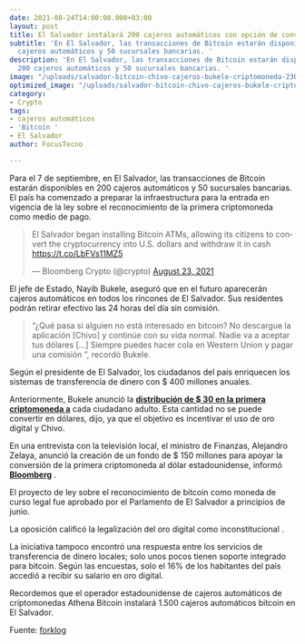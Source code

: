 ```yaml
---
date: 2021-08-24T14:00:00.000+03:00
layout: post
title: El Salvador instalará 200 cajeros automáticos con opción de conversión de bitcoin
subtitle: 'En El Salvador, las transacciones de Bitcoin estarán disponibles en 200
  cajeros automáticos y 50 sucursales bancarias. '
description: 'En El Salvador, las transacciones de Bitcoin estarán disponibles en
  200 cajeros automáticos y 50 sucursales bancarias. '
image: "/uploads/salvador-bitcoin-chivo-cajeros-bukele-criptomoneda-230821-1_khrxyj.jpg"
optimized_image: "/uploads/salvador-bitcoin-chivo-cajeros-bukele-criptomoneda-230821-1_khrxyj-1.jpg"
category:
- Crypto
tags:
- cajeros automáticos
- 'Bitcoin '
- El Salvador
author: FocusTecno

---
```

Para el 7 de septiembre, en El Salvador, las transacciones de Bitcoin estarán disponibles en 200 cajeros automáticos y 50 sucursales bancarias. El país ha comenzado a preparar la infraestructura para la entrada en vigencia de la ley sobre el reconocimiento de la primera criptomoneda como medio de pago.

<blockquote class="twitter-tweet"><p lang="en" dir="ltr">El Salvador began installing Bitcoin ATMs, allowing its citizens to convert the cryptocurrency into U.S. dollars and withdraw it in cash <a href="https://t.co/LbFVs11MZ5">https://t.co/LbFVs11MZ5</a></p>— Bloomberg Crypto (@crypto) <a href="https://twitter.com/crypto/status/1429879866149810179?ref_src=twsrc%5Etfw">August 23, 2021</a></blockquote> <script async src="https://platform.twitter.com/widgets.js" charset="utf-8"></script>

El jefe de Estado, Nayib Bukele, aseguró que en el futuro aparecerán cajeros automáticos en todos los rincones de El Salvador. Sus residentes podrán retirar efectivo las 24 horas del día sin comisión.

> “¿Qué pasa si alguien no está interesado en bitcoin? No descargue la aplicación \[Chivo\] y continúe con su vida normal. Nadie va a aceptar tus dólares \[...\] Siempre puedes hacer cola en Western Union y pagar una comisión ”, recordó Bukele.

Según el presidente de El Salvador, los ciudadanos del país enriquecen los sistemas de transferencia de dinero con $ 400 millones anuales.

Anteriormente, Bukele anunció la [**distribución de $ 30 en la primera criptomoneda a**](https://forklog.com/vlasti-salvadora-razdadut-zhitelyam-po-30-v-bitkoine/) cada ciudadano adulto. Esta cantidad no se puede convertir en dólares, dijo, ya que el objetivo es incentivar el uso de oro digital y Chivo.

En una entrevista con la televisión local, el ministro de Finanzas, Alejandro Zelaya, anunció la creación de un fondo de $ 150 millones para apoyar la conversión de la primera criptomoneda al dólar estadounidense, informó [**Bloomberg**](https://www.bloomberg.com/news/articles/2021-08-23/el-salvador-readies-bitcoin-rollout-with-200-atms-for-conversion) .

El proyecto de ley sobre el reconocimiento de bitcoin como moneda de curso legal fue aprobado por el Parlamento de El Salvador a principios de junio.

La oposición calificó la legalización del oro digital como inconstitucional .

La iniciativa tampoco encontró una respuesta entre los servicios de transferencia de dinero locales; solo unos pocos tienen soporte integrado para bitcoin. Según las encuestas, solo el 16% de los habitantes del país accedió a recibir su salario en oro digital.

Recordemos que el operador estadounidense de cajeros automáticos de criptomonedas Athena Bitcoin instalará 1.500 cajeros automáticos bitcoin en El Salvador.

Fuente: [forklog](https://forklog.com/ "https://forklog.com/")